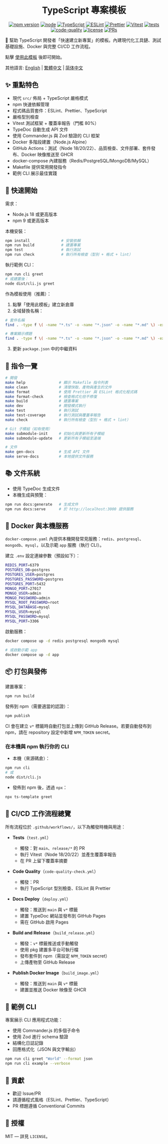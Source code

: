 <div align="center" markdown="1">

# TypeScript 專案模板

[![npm version](https://img.shields.io/npm/v/ts-template.svg)](https://www.npmjs.com/package/ts-template)
[![node](https://img.shields.io/badge/-Node.js_18%7C20%7C22-339933?logo=node.js&logoColor=white)](https://nodejs.org/)
[![TypeScript](https://img.shields.io/badge/-TypeScript_5.6+-3178C6?logo=typescript&logoColor=white)](https://www.typescriptlang.org/)
[![ESLint](https://img.shields.io/badge/-ESLint-4B32C3?logo=eslint&logoColor=white)](https://eslint.org/)
[![Prettier](https://img.shields.io/badge/-Prettier-F7B93E?logo=prettier&logoColor=black)](https://prettier.io/)
[![Vitest](https://img.shields.io/badge/-Vitest-6E9F18?logo=vitest&logoColor=white)](https://vitest.dev/)
[![tests](https://github.com/Mai0313/ts_template/actions/workflows/test.yml/badge.svg)](https://github.com/Mai0313/ts_template/actions/workflows/test.yml)
[![code-quality](https://github.com/Mai0313/ts_template/actions/workflows/code-quality-check.yml/badge.svg)](https://github.com/Mai0313/ts_template/actions/workflows/code-quality-check.yml)
[![license](https://img.shields.io/badge/License-MIT-green.svg?labelColor=gray)](https://github.com/Mai0313/ts_template/blob/main/LICENSE)
[![PRs](https://img.shields.io/badge/PRs-welcome-brightgreen.svg)](https://github.com/Mai0313/ts_template/pulls)

</div>

🚀 幫助 TypeScript 開發者「快速建立新專案」的模板。內建現代化工具鏈、測試基礎設施、Docker 與完整 CI/CD 工作流程。

點擊 [使用此模板](https://github.com/Mai0313/ts_template/generate) 後即可開始。

其他語言: [English](README.md) | [繁體中文](README.zh-TW.md) | [简体中文](README.zh-CN.md)

## ✨ 重點特色

- 現代 `src/` 佈局 + TypeScript 嚴格模式
- npm 快速依賴管理
- 程式碼品質套件：ESLint、Prettier、TypeScript
- 嚴格型別檢查
- Vitest 測試框架 + 覆蓋率報告（門檻 80%）
- TypeDoc 自動生成 API 文件
- 使用 Commander.js 與 Zod 驗證的 CLI 框架
- Docker 多階段建置（Node.js Alpine）
- GitHub Actions：測試（Node 18/20/22）、品質檢查、文件部署、套件發布、Docker 映像推送至 GHCR
- docker-compose 內建服務（Redis/PostgreSQL/MongoDB/MySQL）
- Makefile 提供常用開發指令
- 範例 CLI 展示最佳實踐

## 🚀 快速開始

需求：

- Node.js 18 或更高版本
- npm 9 或更高版本

本機安裝：

```bash
npm install              # 安裝依賴
npm run build            # 建置專案
npm test                 # 執行測試
npm run check            # 執行所有檢查（型別 + 格式 + lint）
```

執行範例 CLI：

```bash
npm run cli greet
# 或建置後：
node dist/cli.js greet
```

作為模板使用（推薦）：

1. 點擊「使用此模板」建立新倉庫
2. 全域替換名稱：

```bash
# 套件名稱
find . -type f \( -name "*.ts" -o -name "*.json" -o -name "*.md" \) -exec sed -i 's/ts_template/your-package-name/g' {} +

# 專案顯示標題
find . -type f \( -name "*.ts" -o -name "*.json" -o -name "*.md" \) -exec sed -i 's/TypeScript Template/Your Project Title/g' {} +
```

3. 更新 `package.json` 中的中繼資料

## 🧰 指令一覽

```bash
# 開發
make help               # 顯示 Makefile 指令列表
make clean              # 清理快取、產物與產生的文件
make format             # 使用 Prettier 與 ESLint 格式化程式碼
make format-check       # 檢查格式化但不修復
make build              # 建置專案
make dev                # 開發模式執行
make test               # 執行測試
make test-coverage      # 執行測試與覆蓋率報告
make check              # 執行所有檢查（型別 + 格式 + lint）

# Git 子模組（如有使用）
make submodule-init     # 初始化與更新所有子模組
make submodule-update   # 更新所有子模組至遠端

# 文件
make gen-docs           # 生成 API 文件
make serve-docs         # 本地提供文件服務
```

## 📚 文件系統

- 使用 TypeDoc 生成文件
- 本機生成與預覽：

```bash
npm run docs:generate   # 生成文件
npm run docs:serve      # 於 http://localhost:3000 提供服務
```

## 🐳 Docker 與本機服務

`docker-compose.yaml` 內提供本機開發常見服務：`redis`、`postgresql`、`mongodb`、`mysql`，以及示範 `app` 服務（執行 CLI）。

建立 `.env` 設定連線參數（預設如下）：

```bash
REDIS_PORT=6379
POSTGRES_DB=postgres
POSTGRES_USER=postgres
POSTGRES_PASSWORD=postgres
POSTGRES_PORT=5432
MONGO_PORT=27017
MONGO_USER=admin
MONGO_PASSWORD=admin
MYSQL_ROOT_PASSWORD=root
MYSQL_DATABASE=mysql
MYSQL_USER=mysql
MYSQL_PASSWORD=mysql
MYSQL_PORT=3306
```

啟動服務：

```bash
docker compose up -d redis postgresql mongodb mysql

# 或啟動示範 app
docker compose up -d app
```

## 📦 打包與發佈

建置專案：

```bash
npm run build
```

發佈到 npm（需要適當的認證）：

```bash
npm publish
```

CI 會在建立 `v*` 標籤時自動打包並上傳到 GitHub Release。若要自動發布到 npm，請在 repository 設定中新增 `NPM_TOKEN` secret。

### 在本機與 npm 執行你的 CLI

- 本機（來源碼倉）：

```bash
npm run cli
# 或
node dist/cli.js
```

- 發佈到 npm 後，透過 `npx`：

```bash
npx ts-template greet
```

## 🔁 CI/CD 工作流程總覽

所有流程位於 `.github/workflows/`，以下為觸發時機與用途：

- **Tests**（`test.yml`）
  - 觸發：對 `main`、`release/*` 的 PR
  - 執行 Vitest（Node 18/20/22）並產生覆蓋率報告
  - 在 PR 上留下覆蓋率摘要

- **Code Quality**（`code-quality-check.yml`）
  - 觸發：PR
  - 執行 TypeScript 型別檢查、ESLint 與 Prettier

- **Docs Deploy**（`deploy.yml`）
  - 觸發：推送到 `main` 與 `v*` 標籤
  - 建置 TypeDoc 網站並發布到 GitHub Pages
  - 需在 GitHub 啟用 Pages

- **Build and Release**（`build_release.yml`）
  - 觸發：`v*` 標籤推送或手動觸發
  - 使用 pkg 建置多平台可執行檔
  - 發布套件到 npm（需設定 `NPM_TOKEN` secret）
  - 上傳產物至 GitHub Release

- **Publish Docker Image**（`build_image.yml`）
  - 觸發：推送到 `main` 與 `v*` 標籤
  - 建置並推送 Docker 映像至 GHCR

## 🧩 範例 CLI

專案展示 CLI 應用程式功能：

- 使用 Commander.js 的多個子命令
- 使用 Zod 進行 schema 驗證
- 結構化日誌記錄
- 回應格式化（JSON 與文字輸出）

```bash
npm run cli greet "World" --format json
npm run cli example --verbose
```

## 🤝 貢獻

- 歡迎 Issue/PR
- 請遵循程式風格（ESLint、Prettier、TypeScript）
- PR 標題遵循 Conventional Commits

## 📄 授權

MIT — 詳見 `LICENSE`。
